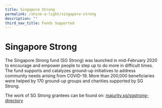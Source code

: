 ```yaml
---
title: Singapore Strong
permalink: /shine-a-light/singapore-strong
description: ""
third_nav_title: Funds Supported
---
```


# Singapore Strong

The Singapore Strong fund (SG Strong) was launched in mid-February 2020 to encourage and empower people to step up to do more in difficult times. The fund supports and catalyzes ground-up initiatives to address community needs arising from COVID-19. More than 200,000 beneficiaries were helped by 170 ground-up groups and charities supported by SG Strong. 

The work of SG Strong grantees can be found on: [majurity.sg/sgstrong-directory](majurity.sg/sgstrong-directory)